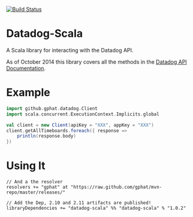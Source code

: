[![Build Status](https://travis-ci.org/gphat/datadog-scala.png?branch=master)](https://travis-ci.org/gphat/datadog-scala)

# Datadog-Scala

A Scala library for interacting with the Datadog API.

As of October 2014 this library covers all the methods in the [Datadog API Documentation](http://docs.datadoghq.com/api/).

# Example

```scala
import github.gphat.datadog.Client
import scala.concurrent.ExecutionContext.Implicits.global

val client = new Client(apiKey = "XXX", appKey = "XXX")
client.getAllTimeboards.foreach({ response =>
    println(response.body)
})
```

# Using It

```
// And a the resolver
resolvers += "gphat" at "https://raw.github.com/gphat/mvn-repo/master/releases/"

// Add the Dep, 2.10 and 2.11 artifacts are published!
libraryDependencies += "datadog-scala" %% "datadog-scala" % "1.0.2"
```
